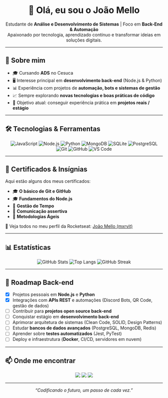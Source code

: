 <!-- Banner / Saudação -->

<h1 align="center">👋 Olá, eu sou o João Mello</h1>
<p align="center">
  Estudante de <b>Análise e Desenvolvimento de Sistemas</b> | Foco em <b>Back-End & Automação</b><br>
  Apaixonado por tecnologia, aprendizado contínuo e transformar ideias em soluções digitais.
</p>

---

## 🚀 Sobre mim

- 🎓 Cursando **ADS** no Cesuca
- 🖥️ Interesse principal em **desenvolvimento back-end** (Node.js & Python)
- 📊 Experiência com projetos de **automação, bots e sistemas de gestão**
- 📈 Sempre explorando **novas tecnologias e boas práticas de código**
- 🎯 Objetivo atual: conseguir experiência prática em **projetos reais / estágio**

---

## 🛠️ Tecnologias & Ferramentas

<div align="center">

![JavaScript](https://img.shields.io/badge/JavaScript-F7DF1E?style=for-the-badge&logo=javascript&logoColor=black)
![Node.js](https://img.shields.io/badge/Node.js-339933?style=for-the-badge&logo=node.js&logoColor=white)
![Python](https://img.shields.io/badge/Python-3776AB?style=for-the-badge&logo=python&logoColor=white)
![MongoDB](https://img.shields.io/badge/MongoDB-47A248?style=for-the-badge&logo=mongodb&logoColor=white)
![SQLite](https://img.shields.io/badge/SQLite-003B57?style=for-the-badge&logo=sqlite&logoColor=white)
![PostgreSQL](https://img.shields.io/badge/PostgreSQL-336791?style=for-the-badge&logo=postgresql&logoColor=white)
![Git](https://img.shields.io/badge/Git-F05033?style=for-the-badge&logo=git&logoColor=white)
![GitHub](https://img.shields.io/badge/GitHub-181717?style=for-the-badge&logo=github&logoColor=white)
![VS Code](https://img.shields.io/badge/VS%20Code-0078d7?style=for-the-badge&logo=visual-studio-code&logoColor=white)

</div>

---

## 📜 Certificados & Insígnias

Aqui estão alguns dos meus certificados:

- 🎓 **O básico de Git e GitHub**
- 🎓 **Fundamentos do Node.js**
- 📘 **Gestão de Tempo**
- 📘 **Comunicação assertiva**
- 📘 **Metodologias Ágeis**

🔗 Veja todos no meu perfil da Rocketseat: [João Mello (mxrvit)](https://app.rocketseat.com.br/me/mxrvit)

---

## 📊 Estatísticas

<div align="center">

![GitHub Stats](https://github-readme-stats.vercel.app/api?username=melloxyz&show_icons=true&theme=radical)
![Top Langs](https://github-readme-stats.vercel.app/api/top-langs/?username=melloxyz&layout=compact&theme=radical)
![GitHub Streak](https://streak-stats.demolab.com?user=melloxyz&theme=radical&hide_border=false)

</div>

---

## 🎯 Roadmap Back-end

- [X] Projetos pessoais em **Node.js** e **Python**
- [X] Integrações com **APIs REST** e automações (Discord Bots, QR Code, gestão de dados)
- [ ] Contribuir para **projetos open source back-end**
- [ ] Conquistar estágio em **desenvolvimento back-end**
- [ ] Aprimorar arquitetura de sistemas (Clean Code, SOLID, Design Patterns)
- [ ] Estudar **bancos de dados avançados** (PostgreSQL, MongoDB, Redis)
- [ ] Aprender sobre **testes automatizados** (Jest, PyTest)
- [ ] Deploy e infraestrutura (**Docker**, CI/CD, servidores em nuvem)

---

## 📫 Onde me encontrar

<p align="center">
  <a href="mailto:joaovdmello@gmail.com"><img src="https://img.shields.io/badge/Email-D14836?style=for-the-badge&logo=gmail&logoColor=white"></a>
  <a href="https://www.linkedin.com/in/mellodev-"><img src="https://img.shields.io/badge/LinkedIn-0077b5?style=for-the-badge&logo=linkedin&logoColor=white"></a>
  <a href="https://discordapp.com/users/mefrog"><img src="https://img.shields.io/badge/Discord-5865F2?style=for-the-badge&logo=discord&logoColor=white"></a>
</p>

---

<p align="center"><i>“Codificando o futuro, um passo de cada vez.”</i></p>
<!-- Banner / Saudação -->
